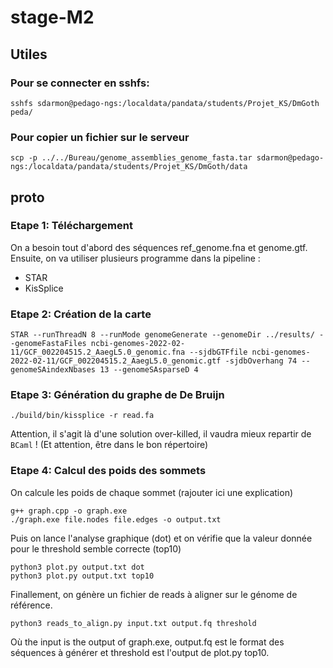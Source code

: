 # stage-M2



## Utiles

### Pour se connecter en sshfs:

```
sshfs sdarmon@pedago-ngs:/localdata/pandata/students/Projet_KS/DmGoth peda/
```
### Pour copier un fichier sur le serveur

```
scp -p ../../Bureau/genome_assemblies_genome_fasta.tar sdarmon@pedago-ngs:/localdata/pandata/students/Projet_KS/DmGoth/data
```


## proto


### Etape 1: Téléchargement

On a besoin tout d'abord des séquences ref_genome.fna et genome.gtf. Ensuite, on va utiliser plusieurs programme dans la pipeline :
- STAR
- KisSplice


### Etape 2: Création de la carte

```
STAR --runThreadN 8 --runMode genomeGenerate --genomeDir ../results/ --genomeFastaFiles ncbi-genomes-2022-02-11/GCF_002204515.2_AaegL5.0_genomic.fna --sjdbGTFfile ncbi-genomes-2022-02-11/GCF_002204515.2_AaegL5.0_genomic.gtf -sjdbOverhang 74 --genomeSAindexNbases 13 --genomeSAsparseD 4
```

### Etape 3: Génération du graphe de De Bruijn

```
./build/bin/kissplice -r read.fa 
```
Attention, il s'agit là d'une solution over-killed, il vaudra mieux repartir de `BCaml` ! (Et attention, être dans le bon répertoire)

### Etape 4: Calcul des poids des sommets

On calcule les poids de chaque sommet (rajouter ici une explication)

```
g++ graph.cpp -o graph.exe
./graph.exe file.nodes file.edges -o output.txt
```

Puis on lance l'analyse graphique (dot) et on vérifie que la valeur donnée pour le threshold semble correcte (top10)

```
python3 plot.py output.txt dot
python3 plot.py output.txt top10
```

Finallement, on génère un fichier de reads à aligner sur le génome de référence.

```
python3 reads_to_align.py input.txt output.fq threshold
```
Où the input is the output of graph.exe, output.fq est le format des séquences à générer et threshold est l'output de plot.py top10.
